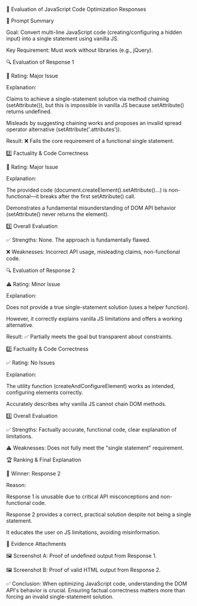 📝 Evaluation of JavaScript Code Optimization Responses

📌 Prompt Summary

Goal: Convert multi-line JavaScript code (creating/configuring a hidden input) into a single statement using vanilla JS.

Key Requirement: Must work without libraries (e.g., jQuery).

🔍 Evaluation of Response 1

🛑 Rating: Major Issue

Explanation:

Claims to achieve a single-statement solution via method chaining (setAttribute()), but this is impossible in vanilla JS because setAttribute() returns undefined.

Misleads by suggesting chaining works and proposes an invalid spread operator alternative (setAttribute('.attributes')).

Result: ❌ Fails the core requirement of a functional single statement.

2️⃣ Factuality & Code Correctness

🛑 Rating: Major Issue

Explanation:

The provided code (document.createElement().setAttribute()...) is non-functional—it breaks after the first setAttribute() call.

Demonstrates a fundamental misunderstanding of DOM API behavior (setAttribute() never returns the element).

3️⃣ Overall Evaluation

✅ Strengths: None. The approach is fundamentally flawed.

❌ Weaknesses: Incorrect API usage, misleading claims, non-functional code.

🔍 Evaluation of Response 2

⚠️ Rating: Minor Issue

Explanation:

Does not provide a true single-statement solution (uses a helper function).

However, it correctly explains vanilla JS limitations and offers a working alternative.

Result: ✅ Partially meets the goal but transparent about constraints.

2️⃣ Factuality & Code Correctness

✅ Rating: No Issues

Explanation:

The utility function (createAndConfigureElement) works as intended, configuring elements correctly.

Accurately describes why vanilla JS cannot chain DOM methods.

3️⃣ Overall Evaluation

✅ Strengths: Factually accurate, functional code, clear explanation of limitations.

⚠️ Weaknesses: Does not fully meet the "single statement" requirement.

🏆 Ranking & Final Explanation

🏅 Winner: Response 2

Reason:

Response 1 is unusable due to critical API misconceptions and non-functional code.

Response 2 provides a correct, practical solution despite not being a single statement.

It educates the user on JS limitations, avoiding misinformation.

📂 Evidence Attachments

🖼️ Screenshot A: Proof of undefined output from Response 1.

🖼️ Screenshot B: Proof of valid HTML output from Response 2.

✅ Conclusion: When optimizing JavaScript code, understanding the DOM API's behavior is crucial. Ensuring factual correctness matters more than forcing an invalid single-statement solution.